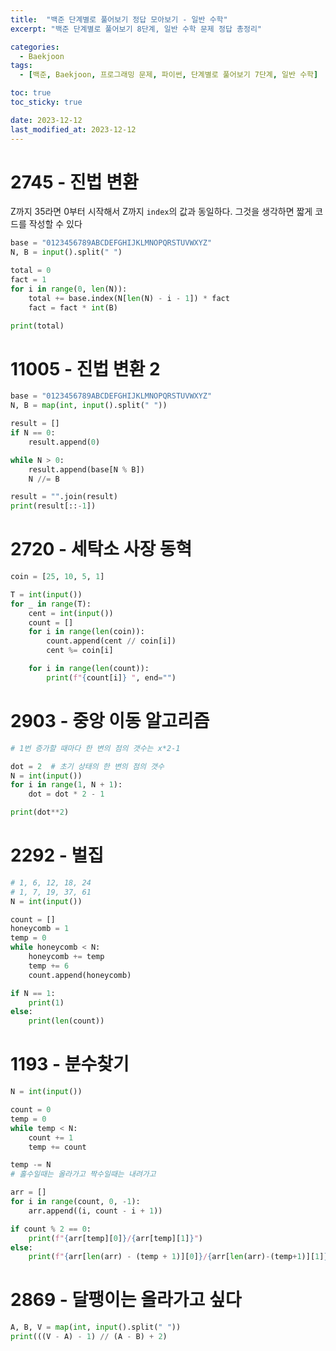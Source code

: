 ```yaml
---
title:  "백준 단계별로 풀어보기 정답 모아보기 - 일반 수학"
excerpt: "백준 단계별로 풀어보기 8단계, 일반 수학 문제 정답 총정리"

categories:
  - Baekjoon
tags:
  - [백준, Baekjoon, 프로그래밍 문제, 파이썬, 단계별로 풀어보기 7단계, 일반 수학]

toc: true
toc_sticky: true

date: 2023-12-12
last_modified_at: 2023-12-12
---
```


# 2745 - 진법 변환
Z까지 35라면 0부터 시작해서 Z까지 ``index``의 값과 동일하다. 그것을 생각하면 짧게 코드를 작성할 수 있다

```py
base = "0123456789ABCDEFGHIJKLMNOPQRSTUVWXYZ"
N, B = input().split(" ")

total = 0
fact = 1
for i in range(0, len(N)):
    total += base.index(N[len(N) - i - 1]) * fact
    fact = fact * int(B)

print(total)
```

# 11005 - 진법 변환 2
```py
base = "0123456789ABCDEFGHIJKLMNOPQRSTUVWXYZ"
N, B = map(int, input().split(" "))

result = []
if N == 0:
    result.append(0)

while N > 0:
    result.append(base[N % B])
    N //= B

result = "".join(result)
print(result[::-1])
```

# 2720 - 세탁소 사장 동혁
```py
coin = [25, 10, 5, 1]

T = int(input())
for _ in range(T):
    cent = int(input())
    count = []
    for i in range(len(coin)):
        count.append(cent // coin[i])
        cent %= coin[i]

    for i in range(len(count)):
        print(f"{count[i]} ", end="")
```

# 2903 - 중앙 이동 알고리즘
```py
# 1번 증가할 때마다 한 변의 점의 갯수는 x*2-1

dot = 2  # 초기 상태의 한 변의 점의 갯수
N = int(input())
for i in range(1, N + 1):
    dot = dot * 2 - 1

print(dot**2)
```

# 2292 - 벌집
```py
# 1, 6, 12, 18, 24
# 1, 7, 19, 37, 61
N = int(input())

count = []
honeycomb = 1
temp = 0
while honeycomb < N:
    honeycomb += temp
    temp += 6
    count.append(honeycomb)

if N == 1:
    print(1)
else:
    print(len(count))
```

# 1193 - 분수찾기
```py
N = int(input())

count = 0
temp = 0
while temp < N:
    count += 1
    temp += count

temp -= N
# 홀수일때는 올라가고 짝수일때는 내려가고

arr = []
for i in range(count, 0, -1):
    arr.append((i, count - i + 1))

if count % 2 == 0:
    print(f"{arr[temp][0]}/{arr[temp][1]}")
else:
    print(f"{arr[len(arr) - (temp + 1)][0]}/{arr[len(arr)-(temp+1)][1]}")
```

# 2869 - 달팽이는 올라가고 싶다
```py
A, B, V = map(int, input().split(" "))
print(((V - A) - 1) // (A - B) + 2)
```


